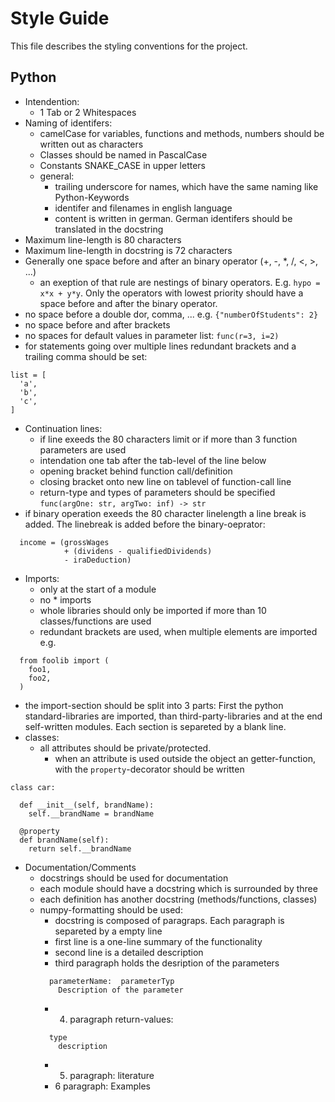 # Style Guide
This file describes the styling conventions for the project.
## Python
- Intendention:
  - 1 Tab or 2 Whitespaces
- Naming of identifers:
  - camelCase for variables, functions and methods, numbers should be written out as characters
  - Classes should be named in PascalCase
  - Constants SNAKE_CASE in upper letters
  - general: 
    - trailing underscore for names, which have the same naming like Python-Keywords
    - identifer and filenames in english language 
    - content is written in german. German identifers should be translated in the docstring
- Maximum line-length is 80 characters
- Maximum line-length in docstring is 72 characters
- Generally one space before and after an binary operator (+, -, *, /, <, >, ...)
  - an exeption of that rule are nestings of binary operators. E.g. `hypo = x*x + y*y`. Only the operators with lowest priority should have a space before and after the binary operator.
- no space before a double dor, comma, ... e.g. `{"numberOfStudents": 2}`
- no space before and after brackets
- no spaces for default values in parameter list: `func(r=3, i=2)`
- for statements going over multiple lines redundant brackets and a trailing comma should be set:
```
list = [
  'a',
  'b',
  'c',
]
```
- Continuation lines:
  - if line exeeds the 80 characters limit or if more than 3 function parameters are used
  - intendation one tab after the tab-level of the line below
  - opening bracket behind function call/definition
  - closing bracket onto new line on tablevel of function-call line
  - return-type and types of parameters should be specified `func(argOne: str, argTwo: inf) -> str`
- if binary operation exeeds the 80 character linelength a line break is added. The linebreak is added before the binary-oeprator:
```
  income = (grossWages
            + (dividens - qualifiedDividends)
            - iraDeduction)
```
- Imports:
  - only at the start of a module
  - no * imports
  - whole libraries should only be imported if more than 10 classes/functions are used
  - redundant brackets are used, when multiple elements are imported e.g.
```
  from foolib import (
    foo1,
    foo2,
  )
```
- the import-section should be split into 3 parts: First the python standard-libraries are imported, than third-party-libraries and at the end self-written modules. Each section is separeted by a blank line.
- classes: 
  - all attributes should be private/protected.
    - when an attribute is used outside the object an getter-function, with the `property`-decorator should be written
```
class car:
  
  def __init__(self, brandName):
    self.__brandName = brandName
  
  @property
  def brandName(self):
    return self.__brandName

```
- Documentation/Comments
  - docstrings should be used for documentation
  - each module should have a docstring which is surrounded by three 
  - each definition has another docstring (methods/functions, classes)
  - numpy-formatting should be used:
    - docstring is composed of paragraps. Each paragraph is separeted by a empty line
    - first line is a one-line summary of the functionality
    - second line is a detailed description 
    - third paragraph holds the desription of the parameters
    ```
      parameterName:  parameterTyp
        Description of the parameter
    ```
    - 4. paragraph return-values:
    ```
      type
        description
    ```
    - 5. paragraph: literature
    - 6 paragraph: Examples
